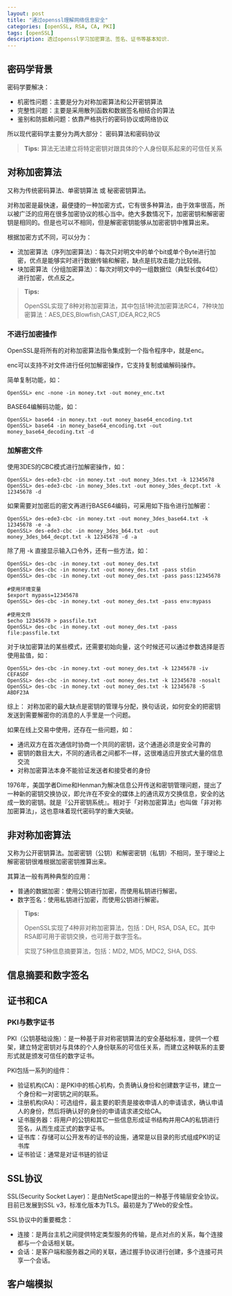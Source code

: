 ```yaml
---
layout: post
title: "通过openssl理解网络信息安全"
categories: [openSSL, RSA, CA, PKI]
tags: [openSSL]
description: 透过openssl学习加密算法、签名、证书等基本知识.
---
```




## 密码学背景

密码学要解决：

* 机密性问题：主要是分为对称加密算法和公开密钥算法
* 完整性问题：主要是采用散列函数和数据签名相结合的算法
* 鉴别和防抵赖问题：依靠严格执行的密码协议或网络协议

所以现代密码学主要分为两大部分： 密码算法和密码协议
> **Tips:**
> 算法无法建立将特定密钥对跟具体的个人身份联系起来的可信任关系

## 对称加密算法

又称为传统密码算法、单密钥算法 或 秘密密钥算法。

对称加密是最快速，最便捷的一种加密方式，它有很多种算法，由于效率很高，所以被广泛的应用在很多加密协议的核心当中。绝大多数情况下，加密密钥和解密密钥是相同的。但是也可以不相同，但是解密密钥能够从加密密钥中推算出来。



根据加密方式不同，可以分为：

* 流加密算法（序列加密算法）：每次只对明文中的单个bit或单个Byte进行加密，优点是能够实时进行数据传输和解密，缺点是抗攻击能力比较弱。
* 块加密算法（分组加密算法）：每次对明文中的一组数据位（典型长度64位）进行加密，优点反之。

> **Tips:**
> 
> OpenSSL实现了8种对称加密算法，其中包括1种流加密算法RC4，7种块加密算法：AES,DES,Blowfish,CAST,IDEA,RC2,RC5
>

### 不进行加密操作

OpenSSL是将所有的对称加密算法指令集成到一个指令程序中，就是enc。

enc可以支持不对文件进行任何加解密操作，它支持复制或编解码操作。

简单复制功能，如：

```vim
OpenSSL> enc -none -in money.txt -out money_enc.txt  
```

BASE64编解码功能，如：

```vim
OpenSSL> base64 -in money.txt -out money_base64_encoding.txt
OpenSSL> base64 -in money_base64_encoding.txt -out money_base64_decoding.txt -d
```

### 加解密文件

使用3DES的CBC模式进行加解密操作，如：

```vim
OpenSSL> des-ede3-cbc -in money.txt -out money_3des.txt -k 12345678
OpenSSL> des-ede3-cbc -in money_3des.txt -out money_3des_decpt.txt -k 12345678 -d
```
如果需要对加密后的密文再进行BASE64编码，可采用如下指令进行加解密：

```vim
OpenSSL> des-ede3-cbc -in money.txt -out money_3des_base64.txt -k 12345678 -e -a 
OpenSSL> des-ede3-cbc -in money_3des_b64.txt -out money_3des_b64_decpt.txt -k 12345678 -d -a 
```

除了用 -k 直接显示输入口令外，还有一些方法，如：

```vim
OpenSSL> des-cbc -in money.txt -out money_des.txt
OpenSSL> des-cbc -in money.txt -out money_des.txt -pass stdin
OpenSSL> des-cbc -in money.txt -out money_des.txt -pass pass:12345678

#使用环境变量
$export mypass=12345678
OpenSSL> des-cbc -in money.txt -out money_des.txt -pass env:mypass

#使用文件
$echo 12345678 > passfile.txt
OpenSSL> des-cbc -in money.txt -out money_des.txt -pass file:passfile.txt
```

对于块加密算法的某些模式，还需要初始向量，这个时候还可以通过参数选择是否使用盐值，如：

```vim
OpenSSL> des-cbc -in money.txt -out money_des.txt -k 12345678 -iv CEFASDF
OpenSSL> des-cbc -in money.txt -out money_des.txt -k 12345678 -nosalt
OpenSSL> des-cbc -in money.txt -out money_des.txt -k 12345678 -S ABDF23A
```

综上：
对称加密的最大缺点是密钥的管理与分配，换句话说，如何安全的把密钥发送到需要解密你的消息的人手里是一个问题。

如果在线上交易中使用，还存在一些问题，如：

* 通讯双方在首次通信时协商一个共同的密钥，这个通道必须是安全可靠的
* 密钥的数目太大，不同的通讯者之间都不一样，这很难适应开放式大量的信息交流
* 对称加密算法本身不能验证发送者和接受者的身份

1976年，美国学者Dime和Henman为解决信息公开传送和密钥管理问题，提出了一种新的密钥交换协议，即允许在不安全的媒体上的通讯双方交换信息，安全的达成一致的密钥。就是『公开密钥系统』。相对于「对称加密算法」也叫做「非对称加密算法」，这也意味着现代密码学的重大突破。

## 非对称加密算法

又称为公开密钥算法。加密密钥（公钥）和解密密钥（私钥）不相同，至于理论上解密密钥很难根据加密密钥推算出来。

其算法一般有两种典型的应用：

* 普通的数据加密：使用公钥进行加密，而使用私钥进行解密。
* 数字签名：使用私钥进行加密，而使用公钥进行解密。

> **Tips:**
> 
> OpenSSL实现了4种非对称加密算法，包括：DH, RSA, DSA, EC。其中RSA即可用于密钥交换，也可用于数字签名。
> 
> 实现了5种信息摘要算法，包括：MD2, MD5, MDC2, SHA, DSS.

## 信息摘要和数字签名




## 证书和CA

### PKI与数字证书

PKI（公钥基础设施）：是一种基于非对称密钥算法的安全基础标准，提供一个框架，建立特定密钥对与具体的个人身份联系的可信任关系，而建立这种联系的主要形式就是颁发可信任的数字证书。

PKI包括一系列的组件：

* 验证机构(CA)：是PKI中的核心机构，负责确认身份和创建数字证书，建立一个身份和一对密钥之间的联系。
* 注册机构(RA)：可选组件，最主要的职责是接收申请人的申请请求，确认申请人的身份，然后将确认好的身份的申请请求递交给CA。
* 证书服务器：将用户的公钥和其它一些信息形成证书结构并用CA的私钥进行签名，从而生成正式的数字证书。
* 证书库：存储可以公开发布的证书的设施，通常是以目录的形式组成PKI的证书库
* 证书验证：通常是对证书链的验证

## SSL协议
SSL(Security Socket Layer)：是由NetScape提出的一种基于传输层安全协议。目前已发展到SSL v3，标准化版本为TLS。最初是为了Web的安全性。

SSL协议中的重要概念：

* 连接：是两台主机之间提供特定类型服务的传输，是点对点的关系，每个连接都与一个会话相关联。
* 会话：是客户端和服务器之间的关联，通过握手协议进行创建，多个连接可共享一个会话。



## 客户端模拟



